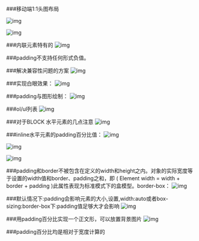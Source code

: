###移动端1:1头图布局

![img](http://wx1.sinaimg.cn/mw690/78f9859egy1fgxvjivg6ej20zk0k0aaw.jpg)

![img](http://wx3.sinaimg.cn/mw690/78f9859egy1fgxvk8mu38j20zk0k0my7.jpg)

###内联元素特有的
![img](http://wx2.sinaimg.cn/mw690/78f9859egy1fgxvl90b9gj20zk0k03z3.jpg)

###padding不支持任何形式负值。

###解决兼容性问题的方案
![img](http://wx1.sinaimg.cn/mw690/78f9859egy1fgxvmonutsj20zk0k0gml.jpg)

###实现白眼效果：
![img](http://wx4.sinaimg.cn/mw690/78f9859egy1fgxvnqsaioj20zk0k0759.jpg)

###padding与图形绘制：
![img](http://wx4.sinaimg.cn/mw690/78f9859egy1fgxvoxkly1j20zk0k0t9u.jpg)

###ol/ul列表
![img](http://wx4.sinaimg.cn/mw690/78f9859egy1fgxvq82z20j20zk0k0gml.jpg)

###对于BLOCK 水平元素的几点注意
![img](http://wx3.sinaimg.cn/mw690/78f9859egy1fgxvs1sm5aj20zk0k0t9r.jpg)

###inline水平元素的padding百分比值：
![img](http://wx2.sinaimg.cn/mw690/78f9859egy1fgxvsuukjfj20zk0k03z3.jpg)

![img](http://wx4.sinaimg.cn/mw690/78f9859egy1fgxvua90juj20zk0k0aai.jpg)

![img](http://wx4.sinaimg.cn/mw690/78f9859egy1fgxvxpgsk6j20zk0k00ts.jpg)

###padding和border不被包含在定义的width和height之内。对象的实际宽度等于设置的width值和border、padding之和，即 ( Element width = width + border + padding )此属性表现为标准模式下的盒模型。border-box：
![img](http://wx3.sinaimg.cn/mw690/78f9859egy1fgxw02ixd2j20zk0k0751.jpg)


###默认情况下:padding会影响元素的大小,设置,width:auto或者box-sizing:border-box下:padding值足够大才会影响
![img](http://wx4.sinaimg.cn/mw690/78f9859egy1fgxw1unpi7j20zk0k0q3t.jpg)

###用padding百分比实现一个正文形，可以放置背景图片
![img](http://wx2.sinaimg.cn/mw690/78f9859egy1fgxw3ce7ncj20zk0k0gms.jpg)

###padding百分比均是相对于宽度计算的